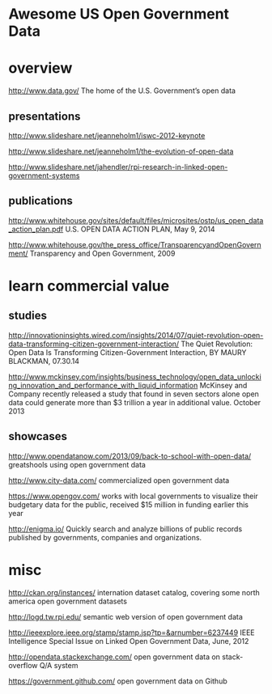 # Awesome US Open Government Data


# overview
http://www.data.gov/  The home of the U.S. Government’s open data

## presentations

http://www.slideshare.net/jeanneholm1/iswc-2012-keynote

http://www.slideshare.net/jeanneholm1/the-evolution-of-open-data

http://www.slideshare.net/jahendler/rpi-research-in-linked-open-government-systems

## publications
http://www.whitehouse.gov/sites/default/files/microsites/ostp/us_open_data_action_plan.pdf U.S. OPEN DATA ACTION PLAN, May 9, 2014

http://www.whitehouse.gov/the_press_office/TransparencyandOpenGovernment/  Transparency and Open Government, 2009


# learn commercial value

##  studies 

http://innovationinsights.wired.com/insights/2014/07/quiet-revolution-open-data-transforming-citizen-government-interaction/  The Quiet Revolution: Open Data Is Transforming Citizen-Government Interaction, BY MAURY BLACKMAN, 07.30.14

http://www.mckinsey.com/insights/business_technology/open_data_unlocking_innovation_and_performance_with_liquid_information  McKinsey and Company recently released a study that found in seven sectors alone open data could generate more than $3 trillion a year in additional value. October 2013


##  showcases
http://www.opendatanow.com/2013/09/back-to-school-with-open-data/   greatshools using open government data

http://www.city-data.com/  commercialized open government data

https://www.opengov.com/  works with local governments to visualize their budgetary data for the public, received $15 million in funding earlier this year

http://enigma.io/  Quickly search and analyze billions of public records published by governments, companies and organizations. 



# misc  
http://ckan.org/instances/  internation dataset catalog, covering some north america open government datasets

http://logd.tw.rpi.edu/  semantic web version of open government data

http://ieeexplore.ieee.org/stamp/stamp.jsp?tp=&arnumber=6237449  IEEE Intelligence Special Issue on Linked Open Government Data, June, 2012

http://opendata.stackexchange.com/  open government data on stack-overflow Q/A system

https://government.github.com/  open government data on Github
